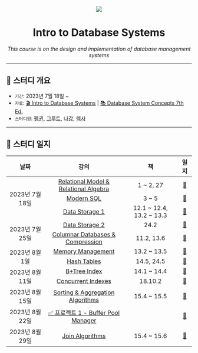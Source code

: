 <div align="center">
    <a
        height="200px"
        href="https://youtube.com/playlist?list=PLSE8ODhjZXjaKScG3l0nuOiDTTqpfnWFf"
    >
        <img src="https://i.ytimg.com/vi/uikbtpVZS2s/hqdefault.jpg?sqp=-oaymwEXCNACELwBSFryq4qpAwkIARUAAIhCGAE=&rs=AOn4CLCmNpsniFx3BvtYZIkhV1a1O-CBvw"/>
    </a>
    <h1>Intro to Database Systems</h1>
    <p><i>This course is on the design and implementation of database management systems</i></p>
</div>

---

## 📌 스터디 개요

- `기간`: 2023년 7월 18일 ~
- `자료`: [🎬 Intro to Database Systems](https://youtube.com/playlist?list=PLSE8ODhjZXjaKScG3l0nuOiDTTqpfnWFf) | [📚 Database System Concepts 7th Ed.](https://www.db-book.com/)
- `스터디원`: [펭귄](https://github.com/CoodingPenguin), [그루트](https://github.com/iamgroooooot), [나강](https://github.com/nagunt), [렉사](https://github.com/jonyejin)

---

## 📝 스터디 일지

<table>
    <thead>
        <tr>
            <th align="center">날짜</th>
            <th align="center">강의</th>
            <th align="center">책</th>
            <th align="center">일지</th>
    </tr>
    </thead>
    <tbody>
        <tr>
            <td align="center" rowspan="3">2023년 7월 18일</td>
            <td align="center"><a href="https://youtu.be/uikbtpVZS2s">Relational Model & Relational Algebra</a></td>
            <td align="center">1 ~ 2, 27</td>
            <td align="center"><a href="https://github.com/team-mabub/mabub-study/issues/1">📝</a></td>
        </tr>
        <tr>
            <td align="center"><a href="https://youtu.be/II5qNuxfSoo">Modern SQL</a></td>
            <td align="center">3 ~ 5</td>
            <td align="center"><a href="https://github.com/team-mabub/mabub-study/issues/2">📝</a></td>
        </tr>
        <tr>
            <td align="center"><a href="https://youtu.be/2HtfGdsrwqA">Data Storage 1</a></td>
            <td align="center">12.1 ~ 12.4, 13.2 ~ 13.3</td>
            <td align="center"><a href="https://github.com/team-mabub/mabub-study/issues/3">📝</a></td>
        </tr>
        <tr>
            <td align="center" rowspan="2">2023년 7월 25일</td>
            <td align="center"><a href="https://youtu.be/q4W5r3GR0OU">Data Storage 2</a></td>
            <td align="center">24.2</td>
            <td align="center"><a href="https://github.com/team-mabub/mabub-study/issues/4">📝</a></td>
        </tr>
        <tr>
            <td align="center"><a href="https://youtu.be/q4W5r3GR0OU">Columnar Databases & Compression</a></td>
            <td align="center">11.2, 13.6</td>
            <td align="center"><a href="https://github.com/team-mabub/mabub-study/issues/5">📝</a></td>
        </tr>
        <tr>
            <td align="center" rowspan="2">2023년 8월 1일</td>
            <td align="center"><a href="https://youtu.be/Y9H2HaRKOIw">Memory Management</a></td>
            <td align="center">13.2 ~ 13.5</td>
            <td align="center"><a href="https://github.com/team-mabub/mabub-study/issues/6">📝</a></td>
        </tr>
        <tr>
            <td align="center"><a href="https://youtu.be/9yUlSabzVwQ">Hash Tables</a></td>
            <td align="center">14.5, 24.5</td>
            <td align="center"><a href="https://github.com/team-mabub/mabub-study/issues/7">📝</a></td>
        </tr>
        <tr>
            <td align="center" rowspan="2">2023년 8월 11일</td>
            <td align="center"><a href="https://youtu.be/9QPr8Ufzt5M">B+Tree Index</a></td>
            <td align="center">14.1 ~ 14.4</td>
            <td align="center"><a href="https://github.com/team-mabub/mabub-study/issues/8">📝</a></td>
        </tr>
        <tr>
            <td align="center"><a href="https://youtu.be/5KClozM1jjw">Concurrent Indexes</a></td>
            <td align="center">18.10.2</td>
            <td align="center"><a href="https://github.com/team-mabub/mabub-study/issues/9">📝</a></td>
        </tr>
        <tr>
            <td align="center">2023년 8월 15일</td>
            <td align="center"><a href="https://youtu.be/CMzf9Az1vl4">Sorting & Aggregation Algorithms</a></td>
            <td align="center">15.4 ~ 15.5</td>
            <td align="center"><a href="https://github.com/team-mabub/mabub-study/issues/10">📝</a></td>
        </tr>
        <tr>
            <td align="center">2023년 8월 22일</td>
            <td align="center"><a href="https://15445.courses.cs.cmu.edu/fall2022/project1/">✅ 프로젝트 1 - Buffer Pool Manager</a></td>
            <td align="center"></td>
            <td align="center"><a href="https://github.com/team-mabub/mabub-study/issues/13">📝</a></td>
        </tr>
        <tr>
            <td align="center">2023년 8월 29일</td>
            <td align="center"><a href="https://youtu.be/yFk_GfaY2Hk">Join Algorithms</a></td>
            <td align="center">15.4 ~ 15.6</td>
            <td align="center"><a href="https://github.com/team-mabub/mabub-study/issues/14">📝</a></td>
        </tr>
    </tbody>
</table>
